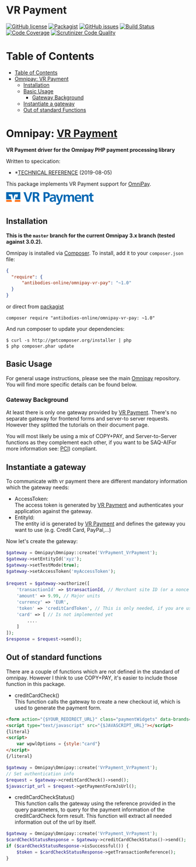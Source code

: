 # VR Payment

[![GitHub license](https://img.shields.io/badge/license-MIT-blue.svg)](https://raw.githubusercontent.com/antibodies-online/omnipay-vr-payment/master/LICENSE.md)
[![Packagist](https://img.shields.io/packagist/v/antibodies-online/omnipay-vr-payment.svg?maxAge=2592000)](https://packagist.org/packages/antibodies-online/omnipay-vr-payment)
[![GitHub issues](https://img.shields.io/github/issues/antibodies-online/omnipay-vr-payment.svg)](https://github.com/antibodies-online/omnipay-vr-payment/issues)
[![Build Status](https://travis-ci.org/antibodies-online/omnipay-vr-payment.svg?branch=master)](https://travis-ci.org/antibodies-online/omnipay-vr-payment)
[![Code Coverage](https://scrutinizer-ci.com/g/antibodies-online/omnipay-vr-payment/badges/coverage.png?b=master)](https://scrutinizer-ci.com/g/antibodies-online/omnipay-vr-payment/?branch=master)
[![Scrutinizer Code Quality](https://scrutinizer-ci.com/g/antibodies-online/omnipay-vr-payment/badges/quality-score.png?b=master)](https://scrutinizer-ci.com/g/antibodies-online/omnipay-vr-payment/?branch=master)


Table of Contents
=================

  * [Table of Contents](#table-of-contents)
  * [Omnipay: <a href="https://www.vr-payment.de//">VR Payment</a>](#omnipay-vr-payment)
    * [Installation](#installation)
    * [Basic Usage](#basic-usage)
        * [Gateway Background](#gateway-background)
    * [Instantiate a gateway](#instantiate)
    * [Out of standard Functions](#out-of-standard-functions)
  
# Omnipay: [VR Payment](https://www.vr-payment.de/)

**VR Payment driver for the Omnipay PHP payment processing library**

Written to specication:

* *[TECHNICAL REFERENCE](https://vr-pay-ecommerce.docs.oppwa.com/tutorials/integration-guide) (2019-08-05)

This package implements VR Payment support for [OmniPay](https://github.com/thephpleague/omnipay).

![VR Payment GmbH](docs/logo.png?raw=true "VR Payment")
  
## Installation

**This is the `master` branch for the current Omnipay 3.x branch (tested against 3.0.2).**

Omnipay is installed via [Composer](http://getcomposer.org/). To install, add it
to your `composer.json` file:

```json
{
  "require": {
      "antibodies-online/omnipay-vr-pay": "~1.0"
  }
}
```

or direct from [packagist](https://packagist.org/packages/antibodies-online/omnipay-vr-pay)

    composer require "antibodies-online/omnipay-vr-pay: ~1.0"

And run composer to update your dependencies:

    $ curl -s http://getcomposer.org/installer | php
    $ php composer.phar update

## Basic Usage

For general usage instructions, please see the main [Omnipay](https://github.com/thephpleague/omnipay)
repository. You will find more specific details can be found below.

### Gateway Background

At least there is only one gateway provided by [VR Payment](https://www.vr-payment.de/).
There's no separate gateway for frontend forms and server-to server requests.
However they splitted the tutorials on their document page.

You will most likely be using a mix of COPY+PAY, and Server-to-Server functions as they complement each other,
if you want to be SAQ-A(For more information see: [PCI](https://www.pcisecuritystandards.org/pci_security/completing_self_assessment)) compliant.

## Instantiate a gateway

To communicate with vr payment there are different mandatory information which the gateway needs:

* AccessToken:<br>
The access token is generated by [VR Payment](https://www.vr-payment.de/) and authenticates your application against the gateway.
* EntityId:<br>
The entity id is generated by [VR Payment](https://www.vr-payment.de/) and defines the gateway you want to use (e.g. Credit Card, PayPal,...)

Now let's create the gateway:
````php
$gateway = Omnipay\Omnipay::create('VrPayment_VrPayment');
$gateway->setEntityId('xyz');
$gateway->setTestMode(true);
$gateway->setAccessToken('myAccessToken');

$request = $gateway->authorize([
    'transactionId' => $transactionId, // Merchant site ID (or a nonce for it)
    'amount' => 9.99, // Major units
    'currency' => 'EUR',
    'token' => 'creditCardToken', // This is only needed, if you are using COPY+PAY
    'card' => [ // Is not implemented yet
        ....
    ]
]);
$response = $request->send();
````    

## Out of standard functions

There are a couple of functions which are not defined in the standard of omnipay.
However I think to use COPY+PAY, it's easier to include those function in this package.

* creditCardCheck()<br>
This function calls the gateway to create a new checkout id, which is used to generate the payment form.
````html
<form action="{$YOUR_REDIRECT_URL}" class="paymentWidgets" data-brands="VISA MASTER AMEX">&nbsp;</form>
<script type="text/javascript" src="{$JAVASCRIPT_URL}"></script>
{literal}
<script>
    var wpwlOptions = {style:"card"}
</script>
{/literal}
````
````php
$gateway = Omnipay\Omnipay::create('VrPayment_VrPayment');
// Set authentication info
$request = $gateway->creditCardCheck()->send();
$javascript_url = $request->getPaymentFormJsUrl();
````
* creditCardCheckStatus()<br>
This function calls the gateway using the reference provided in the query parameters,
to query for the payment information of the creditCardCheck form result.
This function will extract all needed information out of the url by itself.
````php
$gateway = Omnipay\Omnipay::create('VrPayment_VrPayment');
$cardCheckStatusResponse = $gateway->creditCardCheckStatus()->send();
if ($cardCheckStatusResponse->isSuccessful()) {
    $token = $cardCheckStatusResponse->getTransactionReference();
}
````